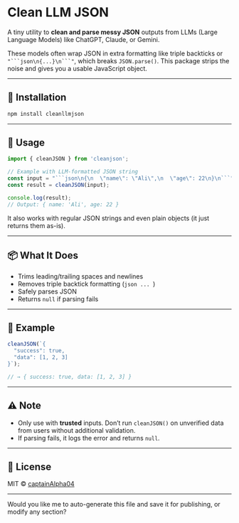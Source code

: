 # Clean LLM JSON

A tiny utility to **clean and parse messy JSON** outputs from LLMs (Large Language Models) like ChatGPT, Claude, or Gemini.

These models often wrap JSON in extra formatting like triple backticks or `"```json\n{...}\n```"`, which breaks `JSON.parse()`. This package strips the noise and gives you a usable JavaScript object.

---

## 🚀 Installation

```bash
npm install cleanllmjson
```

---

## 🔧 Usage

````js
import { cleanJSON } from 'cleanjson';

// Example with LLM-formatted JSON string
const input = "```json\n{\n  \"name\": \"Ali\",\n  \"age\": 22\n}\n```";
const result = cleanJSON(input);

console.log(result);
// Output: { name: 'Ali', age: 22 }
````

It also works with regular JSON strings and even plain objects (it just returns them as-is).

---

## 📦 What It Does

* Trims leading/trailing spaces and newlines
* Removes triple backtick formatting (`json ... `)
* Safely parses JSON
* Returns `null` if parsing fails

---

## 🧪 Example

```js
cleanJSON(`{
  "success": true,
  "data": [1, 2, 3]
}`);

// → { success: true, data: [1, 2, 3] }
```

---

## ⚠️ Note

* Only use with **trusted** inputs. Don’t run `cleanJSON()` on unverified data from users without additional validation.
* If parsing fails, it logs the error and returns `null`.

---

## 📄 License

MIT © [captainAlpha04](https://github.com/CaptainAlpha04)

---

Would you like me to auto-generate this file and save it for publishing, or modify any section?
